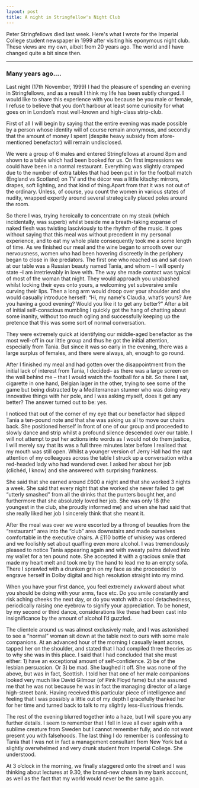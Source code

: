 ```yaml
---
layout: post
title: A night in Stringfellow's Night Club
---
```


Peter Stringfellows died last week. Here's what I wrote for the Imperial College student newspaper in 1999 after visiting his eponymous night club. These views are my own, albeit from 20 years ago. The world and I have changed quite a bit since then.

----

### Many years ago....

Last night (17th November, 1999) I had the pleasure of spending an evening in Stringfellows, and as a result I think my life has been subtly changed.  I would like to share this experience with you because be you male or female, I refuse to believe that you don’t harbour at least some curiosity for what goes on in London’s most well-known and high-class strip-club.

First of all I will begin by saying that the entire evening was made possible by a person whose identity will of course remain anonymous, and secondly that the amount of money I spent (despite heavy subsidy from afore-mentioned benefactor) will remain undisclosed.

We were a group of 6 males and entered Stringfellows at around 8pm and shown to a table which had been booked for us.  On first impressions we could have been in a normal restaurant. Everything was slightly cramped due to the number of extra tables that had been put in for the football match (England vs Scotland) on TV and the décor was a little kitschy: mirrors, drapes, soft lighting, and that kind of thing.Apart from that it was not out of the ordinary.  Unless, of course, you count the women in various states of nudity, wrapped expertly around several strategically placed poles around the room.

So there I was, trying heroically to concentrate on my steak (which incidentally, was superb) whilst beside me a breath-taking expanse of naked flesh was twisting lasciviously to the rhythm of the music.  It goes without saying that this meal was without precedent in my personal experience, and to eat my whole plate consequently took me a some length of time.  As we finished our meal and the wine began to smooth over our nervousness, women who had been hovering discreetly in the periphery began to close in like predators.  The first one who reached us and sat down at our table was a Russian beauty named Tania, and whom – I will openly state –I am irretrievably in love with. The way she made contact was typical of most of the woman that night.  They would approach you unabashed whilst locking their eyes onto yours, a welcoming yet subversive smile curving their lips.  Then a long arm would droop over your shoulder and she would casually introduce herself: “Hi, my name's Claudia, what’s yours?  Are you having a good evening?  Would you like it to get any better?”  After a bit of initial self-conscious mumbling I quickly got the hang of chatting about some inanity, without too much ogling and successfully keeping up the pretence that this was some sort of normal conversation.  

They were extremely quick at identifying our middle-aged benefactor as the most well-off in our little group and thus he got the initial attention, especially from Tania.  But since it was so early in the evening, there was a large surplus of females, and there were always, ah, enough to go round.

After I finished my meal and had gotten over the disappointment from the initial lack of interest from Tania, I decided– as there was a large screen on the wall behind me – that I would watch the football for a bit.  So there I sat, cigarette in one hand, Belgian lager in the other, trying to see some of the game but being distracted by a Mediterranean stunner who was doing very innovative things with her pole, and I was asking myself, does it get any better?  The answer turned out to be: yes.

I noticed that out of the corner of my eye that our benefactor had slipped Tania a ten-pound note and that she was asking us all to move our chairs back.  She positioned herself in front of one of our group and proceeded to slowly dance and strip whilst a profound silence descended over our table.  I will not attempt to put her actions into words as I would not do them justice, I will merely say that its was a full three minutes later before I realised that my mouth was still open.  Whilst a younger version of Jerry Hall had the rapt attention of my colleagues across the table I struck up a conversation with a red-headed lady who had wandered over.  I asked her about her job (clichéd, I know) and she answered with surprising frankness.

She said that she earned around £600 a night and that she worked 3 nights a week.  She said that every night that she worked she never failed to get “utterly smashed” from all the drinks that the punters bought her, and furthermore that she absolutely loved her job.  She was only 18 (the youngest in the club, she proudly informed me) and when she had said that she really liked her job I sincerely think that she meant it.

After the meal was over we were escorted by a throng of beauties from the “restaurant” area into the “club” area downstairs and made ourselves comfortable in the executive chairs.  A £110 bottle of whiskey was ordered and we foolishly set about quaffing even more alcohol.  I was tremendously pleased to notice Tania appearing again and with sweaty palms delved into my wallet for a ten pound note.  She accepted it with a gracious smile that made my heart melt and took me by the hand to lead me to an empty sofa.  There I sprawled with a drunken grin on my face as she proceeded to engrave herself in Dolby digital and high resolution straight into my mind.

When you have your first dance, you feel extremely awkward about what you should be doing with your arms, face etc.  Do you smile constantly and risk aching cheeks the next day, or do you watch with a cool detachedness, periodically raising one eyebrow to signify your appreciation.  To be honest, by my second or third dance, considerations like these had been cast into insignificance by the amount of alcohol I’d guzzled.

The clientele around us was almost exclusively male, and I was astonished to see a “normal” woman sit down at the table next to ours with some male companions.  At an advanced hour of the morning I casually leant across, tapped her on the shoulder, and stated that I had compiled three theories as to why she was in this place. I said that I had concluded that she must either: 1) have an exceptional amount of self-confidence. 2) be of the lesbian persuasion. Or 3) be mad.  She laughed it off. She was none of the above, but was in fact, Scottish.  I told her that one of her male companions looked very much like David Gilmour (of Pink Floyd fame) but she assured me that he was not because he was in fact the managing director of a large high-street bank.  Having received this particular piece of intelligence and feeling that I was possibly a little out of my depth I gracefully thanked her for her time and turned back to talk to my slightly less-illustrious friends.

The rest of the evening blurred together into a haze, but I will spare you any further details.  I seem to remember that I fell in love all over again with a sublime creature from Sweden but I cannot remember fully, and do not want present you with falsehoods.  The last thing I do remember is confessing to Tania that I was not in fact a management consultant from New York but a slightly overwhelmed and very drunk student from Imperial College. She understood.

At 3 o’clock in the morning, we finally staggered onto the street and I was thinking about lectures at 9.30, the brand-new chasm in my bank account, as well as the fact that my world would never be the same again.
